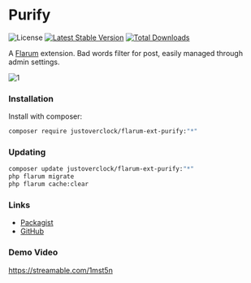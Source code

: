 # Purify

![License](https://img.shields.io/badge/license-MIT-blue.svg) [![Latest Stable Version](https://img.shields.io/packagist/v/justoverclock/flarum-ext-purify.svg)](https://packagist.org/packages/justoverclock/flarum-ext-purify) [![Total Downloads](https://img.shields.io/packagist/dt/justoverclock/flarum-ext-purify.svg)](https://packagist.org/packages/justoverclock/flarum-ext-purify)

A [Flarum](http://flarum.org) extension. Bad words filter for post, easily managed through admin settings.

![1](https://user-images.githubusercontent.com/79002016/122103444-ea462500-ce16-11eb-97e5-393aef2e64d2.png)


### Installation

Install with composer:

```sh
composer require justoverclock/flarum-ext-purify:"*"
```

### Updating

```sh
composer update justoverclock/flarum-ext-purify:"*"
php flarum migrate
php flarum cache:clear
```

### Links

- [Packagist](https://packagist.org/packages/justoverclock/flarum-ext-purify)
- [GitHub](https://github.com/justoverclockl/flarum-ext-purify)

### Demo Video

https://streamable.com/1mst5n
